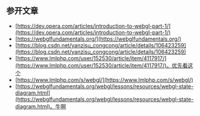 ## 参开文章
- [https://dev.opera.com/articles/introduction-to-webgl-part-1/](https://dev.opera.com/articles/introduction-to-webgl-part-1/)
- [https://webglfundamentals.org/](https://webglfundamentals.org/)
- [https://blog.csdn.net/yanzisu_congcong/article/details/106423259](https://blog.csdn.net/yanzisu_congcong/article/details/106423259)
- [https://www.lmlphp.com/user/152530/article/item/4117917/](https://www.lmlphp.com/user/152530/article/item/4117917/)。优先看这个
- [https://www.lmlphp.com/s/webgl/](https://www.lmlphp.com/s/webgl/)
- [https://webglfundamentals.org/webgl/lessons/resources/webgl-state-diagram.html](https://webglfundamentals.org/webgl/lessons/resources/webgl-state-diagram.html)。牛啊
